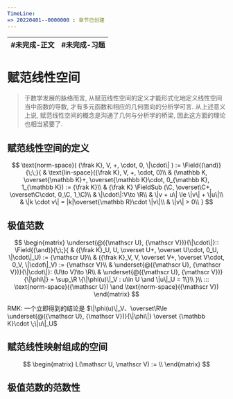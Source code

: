 ```yaml
---
TimeLine: 
=> 20220401--0000000 : 章节已创建
---
```

| #未完成-正文 | #未完成-习题 |
| ------------ | ------------ |

# 赋范线性空间
> 于数学发展的脉络而言, 从赋范线性空间的定义才能形式化地定义线性空间当中函数的导数, 才有多元函数和相应的几何面向的分析学可言. 
> 从上述意义上说, 赋范线性空间的概念是沟通了几何与分析学的桥梁, 因此这方面的理论也相当紧要了. 

## 赋范线性空间的定义

$$
\text{norm-space}(
   {\frak K},
    V, +, \cdot, 0, \|\cdot\|
) := \Field{(\and)}{\;\;}{
    & \text{lin-space}({\frak K}, V, +, \cdot, 0)\\
    & (\mathbb K, \overset{\mathbb K}+, \overset{\mathbb K}\cdot, 0_{\mathbb K}, 1_{\mathbb K}) 
        := {\frak K}\\
    & {\frak K} \FieldSub (\C, \overset\C+, \overset\C\cdot, 0_\C, 1_\C)\\
    & \|\cdot\|:V\to \R\\
    & \|v + u\| \le \|v\| + \|u\|\\
    & \|k \cdot v\| = |k|\overset{\mathbb R}\cdot \|v\|\\
    & \|v\| > 0\\
}
$$

## 极值范数

$$
\begin{matrix}
\underset{@({\mathscr U}, {\mathscr V})}{\|\cdot\|}::
\Field{(\and)}{\;\;}{
    & ({\frak K}_U, U, \overset U+, \overset U\cdot, 0_U, \|\cdot\|_U) := {\mathscr U}\\
    & ({\frak K}_V, V, \overset V+, \overset V\cdot, 0_V, \|\cdot\|_V) := {\mathscr V}\\
    & \underset{@({\mathscr U}, {\mathscr V})}{\|\cdot\|}: (U\to V)\to \R\\
    & \underset{@({\mathscr U}, {\mathscr V})}{\|\phi\|} 
        = \sup_\R \{\|\phi(u)\|_V : u\in U \and \|u\|_U = 1\}\\
}\\
::: \text{norm-space}({\mathscr U}) \and \text{norm-space}({\mathscr V})
\end{matrix}
$$

RMK: 一个立即得到的结论是 $\|\phi(u)\|_V、\overset\R\le \underset{@({\mathscr U}, {\mathscr V})}{\|\phi\|} \overset {\mathbb K}\cdot \;\|u\|_U$

## 赋范线性映射组成的空间

$$
\begin{matrix}
L(\mathscr U, \mathscr V) := \\
\end{matrix}
$$

## 极值范数的范数性

$$
$$